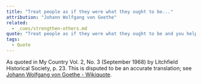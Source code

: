 ```yaml
---
title: "Treat people as if they were what they ought to be..."
attribution: "Johann Wolfgang von Goethe"
related:
  - _cues/strengthen-others.md
quote: "Treat people as if they were what they ought to be and you help them to become what they are capable of being."
tags:
  - Quote
---
```


As quoted in My Country Vol. 2, No. 3 (September 1968) by Litchfield Historical Society, p. 23. This is disputed to be an accurate translation; see [Johann Wolfgang von Goethe - Wikiquote](https://en.wikiquote.org/wiki/Johann_Wolfgang_von_Goethe).
